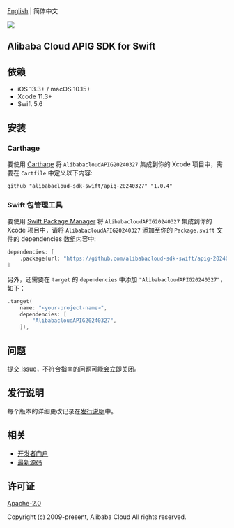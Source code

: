 [English](README.md) | 简体中文

![](https://aliyunsdk-pages.alicdn.com/icons/AlibabaCloud.svg)

## Alibaba Cloud APIG SDK for Swift

## 依赖

- iOS 13.3+ / macOS 10.15+
- Xcode 11.3+
- Swift 5.6

## 安装

### Carthage

要使用 [Carthage](https://github.com/Carthage/Carthage) 将 `AlibabacloudAPIG20240327` 集成到你的 Xcode 项目中，需要在 `Cartfile` 中定义以下内容:

```ogdl
github "alibabacloud-sdk-swift/apig-20240327" "1.0.4"
```

### Swift 包管理工具

要使用 [Swift Package Manager](https://swift.org/package-manager/) 将 `AlibabacloudAPIG20240327` 集成到你的 Xcode 项目中，请将 `AlibabacloudAPIG20240327` 添加至你的 `Package.swift` 文件的 dependencies 数组内容中:

```swift
dependencies: [
    .package(url: "https://github.com/alibabacloud-sdk-swift/apig-20240327.git", from: "1.0.4")
]
```

另外，还需要在 `target` 的 `dependencies` 中添加 `"AlibabacloudAPIG20240327"`，如下：

```swift
.target(
    name: "<your-project-name>",
    dependencies: [
        "AlibabacloudAPIG20240327",
    ]),
```

## 问题

[提交 Issue](https://github.com/alibabacloud-sdk-swift/apig-20240327/issues/new)，不符合指南的问题可能会立即关闭。

## 发行说明

每个版本的详细更改记录在[发行说明](./ChangeLog.txt)中。

## 相关

* [开发者门户](https://next.api.aliyun.com/home)
* [最新源码](https://github.com/alibabacloud-sdk-swift/apig-20240327)

## 许可证

[Apache-2.0](http://www.apache.org/licenses/LICENSE-2.0)

Copyright (c) 2009-present, Alibaba Cloud All rights reserved.
